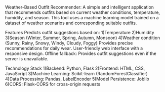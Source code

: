 Weather-Based Outfit Recommender: 
A simple and intelligent application that recommends outfits based on current weather conditions, temperature, humidity, and season. This tool uses a machine learning model trained on a dataset of weather scenarios and corresponding suitable outfits.

Features
Predicts outfit suggestions based on:
1)Temperature
2)Humidity
3)Season (Winter, Summer, Spring, Autumn, Monsoon)
4)Weather condition (Sunny, Rainy, Snowy, Windy, Cloudy, Foggy)
Provides precise recommendations for daily wear.
User-friendly web interface with a responsive design.
Offline fallback: Provides outfit suggestions even if the server is unavailable.

Technology Stack
1)Backend: Python, Flask
2)Frontend: HTML, CSS, JavaScript
3)Machine Learning: Scikit-learn (RandomForestClassifier)
4)Data Processing: Pandas, LabelEncoder
5)Model Persistence: Joblib
6)CORS: Flask-CORS for cross-origin requests
